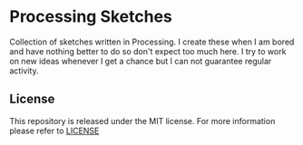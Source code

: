 
# Processing Sketches #

Collection of sketches written in Processing. I create these when I am bored and
have nothing better to do so don't expect too much here. I try to work on new
ideas whenever I get a chance but I can not guarantee regular activity.

## License ##

This repository is released under the MIT license. For more information please
refer to
[LICENSE](https://github.com/catlinman/processing-sketches/blob/master/LICENSE)
